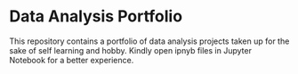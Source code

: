 # Data Analysis Portfolio
This repository contains a portfolio of data analysis projects taken up for the sake of self learning and hobby.
Kindly open ipnyb files in Jupyter Notebook for a better experience.
